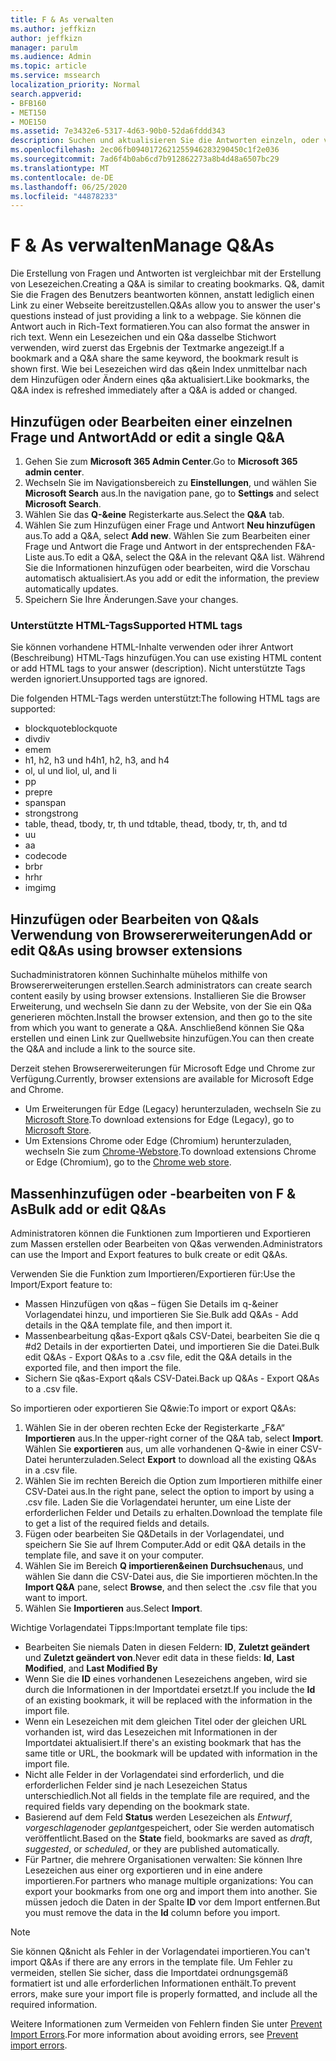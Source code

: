 ```yaml
---
title: F & As verwalten
ms.author: jeffkizn
author: jeffkizn
manager: parulm
ms.audience: Admin
ms.topic: article
ms.service: mssearch
localization_priority: Normal
search.appverid:
- BFB160
- MET150
- MOE150
ms.assetid: 7e3432e6-5317-4d63-90b0-52da6fddd343
description: Suchen und aktualisieren Sie die Antworten einzeln, oder verwenden Sie die verfügbaren Microsoft-Such Tools, um Q&als alle gleichzeitig zu bearbeiten.
ms.openlocfilehash: 2ec06fb0940172621255946283290450c1f2e036
ms.sourcegitcommit: 7ad6f4b0ab6cd7b912862273a8b4d48a6507bc29
ms.translationtype: MT
ms.contentlocale: de-DE
ms.lasthandoff: 06/25/2020
ms.locfileid: "44878233"
---
```

# <a name="manage-qas"></a><span data-ttu-id="82bc2-103">F & As verwalten</span><span class="sxs-lookup"><span data-stu-id="82bc2-103">Manage Q&As</span></span>

<span data-ttu-id="82bc2-104">Die Erstellung von Fragen und Antworten ist vergleichbar mit der Erstellung von Lesezeichen.</span><span class="sxs-lookup"><span data-stu-id="82bc2-104">Creating a Q&A is similar to creating bookmarks.</span></span> <span data-ttu-id="82bc2-105">Q&, damit Sie die Fragen des Benutzers beantworten können, anstatt lediglich einen Link zu einer Webseite bereitzustellen.</span><span class="sxs-lookup"><span data-stu-id="82bc2-105">Q&As allow you to answer the user's questions instead of just providing a link to a webpage.</span></span> <span data-ttu-id="82bc2-106">Sie können die Antwort auch in Rich-Text formatieren.</span><span class="sxs-lookup"><span data-stu-id="82bc2-106">You can also format the answer in rich text.</span></span> <span data-ttu-id="82bc2-107">Wenn ein Lesezeichen und ein Q&a dasselbe Stichwort verwenden, wird zuerst das Ergebnis der Textmarke angezeigt.</span><span class="sxs-lookup"><span data-stu-id="82bc2-107">If a bookmark and a Q&A share the same keyword, the bookmark result is shown first.</span></span> <span data-ttu-id="82bc2-108">Wie bei Lesezeichen wird das q&ein Index unmittelbar nach dem Hinzufügen oder Ändern eines q&a aktualisiert.</span><span class="sxs-lookup"><span data-stu-id="82bc2-108">Like bookmarks, the Q&A index is refreshed immediately after a Q&A is added or changed.</span></span>

## <a name="add-or-edit-a-single-qa"></a><span data-ttu-id="82bc2-109">Hinzufügen oder Bearbeiten einer einzelnen Frage und Antwort</span><span class="sxs-lookup"><span data-stu-id="82bc2-109">Add or edit a single Q&A</span></span>

1. <span data-ttu-id="82bc2-110">Gehen Sie zum **Microsoft 365 Admin Center**.</span><span class="sxs-lookup"><span data-stu-id="82bc2-110">Go to **Microsoft 365 admin center**.</span></span>
1. <span data-ttu-id="82bc2-111">Wechseln Sie im Navigationsbereich zu **Einstellungen**, und wählen Sie **Microsoft Search** aus.</span><span class="sxs-lookup"><span data-stu-id="82bc2-111">In the navigation pane, go to **Settings** and select **Microsoft Search**.</span></span>
1. <span data-ttu-id="82bc2-112">Wählen Sie das **Q-&eine** Registerkarte aus.</span><span class="sxs-lookup"><span data-stu-id="82bc2-112">Select the **Q&A** tab.</span></span>
1. <span data-ttu-id="82bc2-113">Wählen Sie zum Hinzufügen einer Frage und Antwort **Neu hinzufügen** aus.</span><span class="sxs-lookup"><span data-stu-id="82bc2-113">To add a Q&A, select **Add new**.</span></span>
<span data-ttu-id="82bc2-114">Wählen Sie zum Bearbeiten einer Frage und Antwort die Frage und Antwort in der entsprechenden F&A-Liste aus.</span><span class="sxs-lookup"><span data-stu-id="82bc2-114">To edit a Q&A, select the Q&A in the relevant Q&A list.</span></span> <span data-ttu-id="82bc2-115">Während Sie die Informationen hinzufügen oder bearbeiten, wird die Vorschau automatisch aktualisiert.</span><span class="sxs-lookup"><span data-stu-id="82bc2-115">As you add or edit the information, the preview automatically updates.</span></span>
1. <span data-ttu-id="82bc2-116">Speichern Sie Ihre Änderungen.</span><span class="sxs-lookup"><span data-stu-id="82bc2-116">Save your changes.</span></span>

### <a name="supported-html-tags"></a><span data-ttu-id="82bc2-117">Unterstützte HTML-Tags</span><span class="sxs-lookup"><span data-stu-id="82bc2-117">Supported HTML tags</span></span>

<span data-ttu-id="82bc2-118">Sie können vorhandene HTML-Inhalte verwenden oder ihrer Antwort (Beschreibung) HTML-Tags hinzufügen.</span><span class="sxs-lookup"><span data-stu-id="82bc2-118">You can use existing HTML content or add HTML tags to your answer (description).</span></span> <span data-ttu-id="82bc2-119">Nicht unterstützte Tags werden ignoriert.</span><span class="sxs-lookup"><span data-stu-id="82bc2-119">Unsupported tags are ignored.</span></span>

<span data-ttu-id="82bc2-120">Die folgenden HTML-Tags werden unterstützt:</span><span class="sxs-lookup"><span data-stu-id="82bc2-120">The following HTML tags are supported:</span></span>

- <span data-ttu-id="82bc2-121">blockquote</span><span class="sxs-lookup"><span data-stu-id="82bc2-121">blockquote</span></span>
- <span data-ttu-id="82bc2-122">div</span><span class="sxs-lookup"><span data-stu-id="82bc2-122">div</span></span>
- <span data-ttu-id="82bc2-123">em</span><span class="sxs-lookup"><span data-stu-id="82bc2-123">em</span></span>
- <span data-ttu-id="82bc2-124">h1, h2, h3 und h4</span><span class="sxs-lookup"><span data-stu-id="82bc2-124">h1, h2, h3, and h4</span></span>
- <span data-ttu-id="82bc2-125">ol, ul und li</span><span class="sxs-lookup"><span data-stu-id="82bc2-125">ol, ul, and li</span></span>
- <span data-ttu-id="82bc2-126">p</span><span class="sxs-lookup"><span data-stu-id="82bc2-126">p</span></span>
- <span data-ttu-id="82bc2-127">pre</span><span class="sxs-lookup"><span data-stu-id="82bc2-127">pre</span></span>
- <span data-ttu-id="82bc2-128">span</span><span class="sxs-lookup"><span data-stu-id="82bc2-128">span</span></span>
- <span data-ttu-id="82bc2-129">strong</span><span class="sxs-lookup"><span data-stu-id="82bc2-129">strong</span></span>
- <span data-ttu-id="82bc2-130">table, thead, tbody, tr, th und td</span><span class="sxs-lookup"><span data-stu-id="82bc2-130">table, thead, tbody, tr, th, and td</span></span>
- <span data-ttu-id="82bc2-131">u</span><span class="sxs-lookup"><span data-stu-id="82bc2-131">u</span></span>
- <span data-ttu-id="82bc2-132">a</span><span class="sxs-lookup"><span data-stu-id="82bc2-132">a</span></span>
- <span data-ttu-id="82bc2-133">code</span><span class="sxs-lookup"><span data-stu-id="82bc2-133">code</span></span>
- <span data-ttu-id="82bc2-134">br</span><span class="sxs-lookup"><span data-stu-id="82bc2-134">br</span></span>
- <span data-ttu-id="82bc2-135">hr</span><span class="sxs-lookup"><span data-stu-id="82bc2-135">hr</span></span>
- <span data-ttu-id="82bc2-136">img</span><span class="sxs-lookup"><span data-stu-id="82bc2-136">img</span></span>

## <a name="add-or-edit-qas-using-browser-extensions"></a><span data-ttu-id="82bc2-137">Hinzufügen oder Bearbeiten von Q&als Verwendung von Browsererweiterungen</span><span class="sxs-lookup"><span data-stu-id="82bc2-137">Add or edit Q&As using browser extensions</span></span>

<span data-ttu-id="82bc2-138">Suchadministratoren können Suchinhalte mühelos mithilfe von Browsererweiterungen erstellen.</span><span class="sxs-lookup"><span data-stu-id="82bc2-138">Search administrators can create search content easily by using browser extensions.</span></span> <span data-ttu-id="82bc2-139">Installieren Sie die Browser Erweiterung, und wechseln Sie dann zu der Website, von der Sie ein Q&a generieren möchten.</span><span class="sxs-lookup"><span data-stu-id="82bc2-139">Install the browser extension, and then go to the site from which you want to generate a Q&A.</span></span> <span data-ttu-id="82bc2-140">Anschließend können Sie Q&a erstellen und einen Link zur Quellwebsite hinzufügen.</span><span class="sxs-lookup"><span data-stu-id="82bc2-140">You can then create the Q&A and include a link to the source site.</span></span>

<span data-ttu-id="82bc2-141">Derzeit stehen Browsererweiterungen für Microsoft Edge und Chrome zur Verfügung.</span><span class="sxs-lookup"><span data-stu-id="82bc2-141">Currently, browser extensions are available for Microsoft Edge and Chrome.</span></span>

- <span data-ttu-id="82bc2-142">Um Erweiterungen für Edge (Legacy) herunterzuladen, wechseln Sie zu [Microsoft Store](https://www.microsoft.com/p/microsoft-search-content-creator/9nrqdbcbwq55?activetab=pivot:overviewtab).</span><span class="sxs-lookup"><span data-stu-id="82bc2-142">To download extensions for Edge (Legacy), go to [Microsoft Store](https://www.microsoft.com/p/microsoft-search-content-creator/9nrqdbcbwq55?activetab=pivot:overviewtab).</span></span>
- <span data-ttu-id="82bc2-143">Um Extensions Chrome oder Edge (Chromium) herunterzuladen, wechseln Sie zum [Chrome-Webstore](https://chrome.google.com/webstore/detail/microsoft-search-content/nocnablpaoeecfmfnjoheefkogmleipm).</span><span class="sxs-lookup"><span data-stu-id="82bc2-143">To download extensions Chrome or Edge (Chromium), go to the [Chrome web store](https://chrome.google.com/webstore/detail/microsoft-search-content/nocnablpaoeecfmfnjoheefkogmleipm).</span></span>

## <a name="bulk-add-or-edit-qas"></a><span data-ttu-id="82bc2-144">Massenhinzufügen oder -bearbeiten von F & As</span><span class="sxs-lookup"><span data-stu-id="82bc2-144">Bulk add or edit Q&As</span></span>

<span data-ttu-id="82bc2-145">Administratoren können die Funktionen zum Importieren und Exportieren zum Massen erstellen oder Bearbeiten von Q&as verwenden.</span><span class="sxs-lookup"><span data-stu-id="82bc2-145">Administrators can use the Import and Export features to bulk create or edit Q&As.</span></span>

<span data-ttu-id="82bc2-146">Verwenden Sie die Funktion zum Importieren/Exportieren für:</span><span class="sxs-lookup"><span data-stu-id="82bc2-146">Use the Import/Export feature to:</span></span>

- <span data-ttu-id="82bc2-147">Massen Hinzufügen von q&as – fügen Sie Details im q-&einer Vorlagendatei hinzu, und importieren Sie Sie.</span><span class="sxs-lookup"><span data-stu-id="82bc2-147">Bulk add Q&As - Add details in the Q&A template file, and then import it.</span></span>
- <span data-ttu-id="82bc2-148">Massenbearbeitung q&as-Export q&als CSV-Datei, bearbeiten Sie die q #d2 Details in der exportierten Datei, und importieren Sie die Datei.</span><span class="sxs-lookup"><span data-stu-id="82bc2-148">Bulk edit Q&As - Export Q&As to a .csv file, edit the Q&A details in the exported file, and then import the file.</span></span>
- <span data-ttu-id="82bc2-149">Sichern Sie q&as-Export q&als CSV-Datei.</span><span class="sxs-lookup"><span data-stu-id="82bc2-149">Back up Q&As - Export Q&As to a .csv file.</span></span>

<span data-ttu-id="82bc2-150">So importieren oder exportieren Sie Q&wie:</span><span class="sxs-lookup"><span data-stu-id="82bc2-150">To import or export Q&As:</span></span>

1. <span data-ttu-id="82bc2-151">Wählen Sie in der oberen rechten Ecke der Registerkarte „F&A“ **Importieren** aus.</span><span class="sxs-lookup"><span data-stu-id="82bc2-151">In the upper-right corner of the Q&A tab, select **Import**.</span></span>
<span data-ttu-id="82bc2-152">Wählen Sie **exportieren** aus, um alle vorhandenen Q-&wie in einer CSV-Datei herunterzuladen.</span><span class="sxs-lookup"><span data-stu-id="82bc2-152">Select **Export** to download all the existing Q&As in a .csv file.</span></span>
1. <span data-ttu-id="82bc2-153">Wählen Sie im rechten Bereich die Option zum Importieren mithilfe einer CSV-Datei aus.</span><span class="sxs-lookup"><span data-stu-id="82bc2-153">In the right pane, select the option to import by using a .csv file.</span></span> <span data-ttu-id="82bc2-154">Laden Sie die Vorlagendatei herunter, um eine Liste der erforderlichen Felder und Details zu erhalten.</span><span class="sxs-lookup"><span data-stu-id="82bc2-154">Download the template file to get a list of the required fields and details.</span></span>
1. <span data-ttu-id="82bc2-155">Fügen oder bearbeiten Sie Q&Details in der Vorlagendatei, und speichern Sie Sie auf Ihrem Computer.</span><span class="sxs-lookup"><span data-stu-id="82bc2-155">Add or edit Q&A details in the template file, and save it on your computer.</span></span>
1. <span data-ttu-id="82bc2-156">Wählen Sie im Bereich **Q importieren&einen** **Durchsuchen**aus, und wählen Sie dann die CSV-Datei aus, die Sie importieren möchten.</span><span class="sxs-lookup"><span data-stu-id="82bc2-156">In the **Import Q&A** pane, select **Browse**, and then select the .csv file that you want to import.</span></span>
1. <span data-ttu-id="82bc2-157">Wählen Sie **Importieren** aus.</span><span class="sxs-lookup"><span data-stu-id="82bc2-157">Select **Import**.</span></span>

<span data-ttu-id="82bc2-158">Wichtige Vorlagendatei Tipps:</span><span class="sxs-lookup"><span data-stu-id="82bc2-158">Important template file tips:</span></span>

- <span data-ttu-id="82bc2-159">Bearbeiten Sie niemals Daten in diesen Feldern: **ID**, **Zuletzt geändert** und **Zuletzt geändert von**.</span><span class="sxs-lookup"><span data-stu-id="82bc2-159">Never edit data in these fields: **Id**, **Last Modified**, and **Last Modified By**</span></span>
- <span data-ttu-id="82bc2-160">Wenn Sie die **ID** eines vorhandenen Lesezeichens angeben, wird sie durch die Informationen in der Importdatei ersetzt.</span><span class="sxs-lookup"><span data-stu-id="82bc2-160">If you include the **Id** of an existing bookmark, it will be replaced with the information in the import file.</span></span>
- <span data-ttu-id="82bc2-161">Wenn ein Lesezeichen mit dem gleichen Titel oder der gleichen URL vorhanden ist, wird das Lesezeichen mit Informationen in der Importdatei aktualisiert.</span><span class="sxs-lookup"><span data-stu-id="82bc2-161">If there's an existing bookmark that has the same title or URL, the bookmark will be updated with information in the import file.</span></span>
- <span data-ttu-id="82bc2-162">Nicht alle Felder in der Vorlagendatei sind erforderlich, und die erforderlichen Felder sind je nach Lesezeichen Status unterschiedlich.</span><span class="sxs-lookup"><span data-stu-id="82bc2-162">Not all fields in the template file are required, and the required fields vary depending on the bookmark state.</span></span>
- <span data-ttu-id="82bc2-163">Basierend auf dem Feld **Status** werden Lesezeichen als *Entwurf*, *vorgeschlagen*oder *geplant*gespeichert, oder Sie werden automatisch veröffentlicht.</span><span class="sxs-lookup"><span data-stu-id="82bc2-163">Based on the **State** field, bookmarks are saved as *draft*, *suggested*, or *scheduled*, or they are published automatically.</span></span>
- <span data-ttu-id="82bc2-164">Für Partner, die mehrere Organisationen verwalten: Sie können Ihre Lesezeichen aus einer org exportieren und in eine andere importieren.</span><span class="sxs-lookup"><span data-stu-id="82bc2-164">For partners who manage multiple organizations: You can export your bookmarks from one org and import them into another.</span></span> <span data-ttu-id="82bc2-165">Sie müssen jedoch die Daten in der Spalte **ID** vor dem Import entfernen.</span><span class="sxs-lookup"><span data-stu-id="82bc2-165">But you must remove the data in the **Id** column before you import.</span></span>

> [!NOTE]
> <span data-ttu-id="82bc2-166">Sie können Q&nicht als Fehler in der Vorlagendatei importieren.</span><span class="sxs-lookup"><span data-stu-id="82bc2-166">You can't import Q&As if there are any errors in the template file.</span></span> <span data-ttu-id="82bc2-167">Um Fehler zu vermeiden, stellen Sie sicher, dass die Importdatei ordnungsgemäß formatiert ist und alle erforderlichen Informationen enthält.</span><span class="sxs-lookup"><span data-stu-id="82bc2-167">To prevent errors, make sure your import file is properly formatted, and include all the required information.</span></span>

<span data-ttu-id="82bc2-168">Weitere Informationen zum Vermeiden von Fehlern finden Sie unter [Prevent Import Errors](manage-bookmarks.md#prevent-import-errors).</span><span class="sxs-lookup"><span data-stu-id="82bc2-168">For more information about avoiding errors, see [Prevent import errors](manage-bookmarks.md#prevent-import-errors).</span></span>
